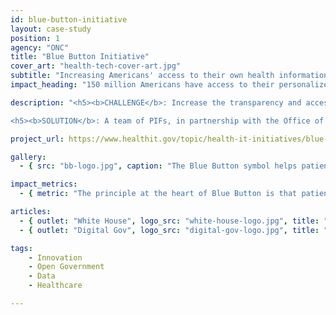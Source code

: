 ```yaml
---
id: blue-button-initiative
layout: case-study
position: 1
agency: "ONC"
title: "Blue Button Initiative"
cover_art: "health-tech-cover-art.jpg"
subtitle: "Increasing Americans' access to their own health information electronically"
impact_heading: "150 million Americans have access to their personalized health data; 600+ commitments from organizations to advance health information access efforts."

description: "<h5><b>CHALLENGE</b>: Increase the transparency and access to their health information, in order to make more informed decisions about their health, care for their family members, and share information with their providers.</h5>

<h5><b>SOLUTION</b>: A team of PIFs, in partnership with the Office of the National Coordinator for Health Information Technology (ONC), VA, DoD, & CMS to expand the Blue Button Initiatives including connector, Fast Healthcare Interoperability Resources (FHIR) API standards for interoperability and a FHIR test server in SITE and CMS.</h5>"

project_url: https://www.healthit.gov/topic/health-it-initiatives/blue-button

gallery:
  - { src: "bb-logo.jpg", caption: "The Blue Button symbol helps patients find places to get their health records electronically across the internet.", alt: "Blue Button logo" }

impact_metrics:
  - { metric: "The principle at the heart of Blue Button is that patients should be able to get secure access to their own data… That simple principle, if we follow as a country, can unlock all kinds of good for patients", desc: "Todd Park, former United States Chief Technology Officer" }

articles:
  - { outlet: "White House", logo_src: "white-house-logo.jpg", title: "Blue Button Provides Access to Downloadable Personal Health Data", quote: "The Blue Button challenge has empowered tens of thousands of Americans and seeded a growth industry that should help lower healthcare costs and improve quality.", url: "https://www.whitehouse.gov/blog/2010/10/07/blue-button-provides-access-downloadable-personal-health-data" }
  - { outlet: "Digital Gov", logo_src: "digital-gov-logo.jpg", title: "Empowerment, Innovation, and Improved Health Outcomes: the Blue Button Initiative", quote: "Finding and getting access to our own health information can be a complex process. And most of us don’t really think about having our health information readily accessible until we really need it – like in the event of an emergency, or when switching doctors or traveling. Combing through stacks of paperwork and contacting providers is daunting for even the most organized among us. However, this familiar scenario is being reimagined.", url: "https://www.digitalgov.gov/2015/03/27/empowerment-innovation-and-improved-health-outcomes-the-blue-button-initiative/" }

tags:
    - Innovation
    - Open Government
    - Data
    - Healthcare

---
```

